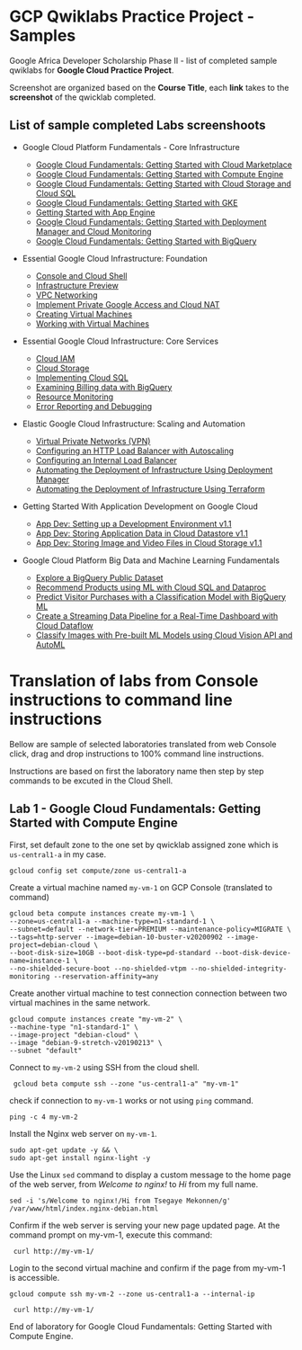 # GCP Qwiklabs Practice Project - Samples
Google Africa Developer Scholarship Phase II - list of completed sample qwiklabs for **Google Cloud Practice Project**.

Screenshot are organized based on the **Course Title**, each **link** takes to the **screenshot** of the qwicklab completed.
## List of sample completed  Labs screenshoots

* Google Cloud Platform Fundamentals - Core Infrastructure
    - [Google Cloud Fundamentals: Getting Started with Cloud Marketplace](Screenshoots/Getting-Started-with-Cloud-Marketplace.png)
    - [Google Cloud Fundamentals: Getting Started with Compute Engine](Screenshoots/Getting-Started-with-Compute-Engine.png)
    - [Google Cloud Fundamentals: Getting Started with Cloud Storage and Cloud SQL](Screenshoots/Cloud-Storage-and-Cloud-SQL.png)
    - [Google Cloud Fundamentals: Getting Started with GKE](Screenshoots/GKE.png)
    - [Getting Started with App Engine](Screenshoots/App-Engine.png)
    - [Google Cloud Fundamentals: Getting Started with Deployment Manager and Cloud Monitoring](Screenshoots/Deployment-Manager-and-Cloud-Monitoring.png)
    - [Google Cloud Fundamentals: Getting Started with BigQuery](Screenshoots/BigQuery.png)

* Essential Google Cloud Infrastructure: Foundation
    - [Console and Cloud Shell](Screenshoots/Console-and-Cloud-Shell.png)
    - [Infrastructure Preview](Screenshoots/Infrastructure-Preview.png)
    - [VPC Networking](Screenshoots/VPC-Networking.png)
    - [Implement Private Google Access and Cloud NAT](Screenshoots/Implement-Private-Google-Access-and-Cloud-NAT.png)
    - [Creating Virtual Machines](Screenshoots/Creating-Virtual-Machines.png)
    - [Working with Virtual Machines](Screenshoots/Working-with-Virtual-Machines.png)

* Essential Google Cloud Infrastructure: Core Services
    - [Cloud IAM](Screenshoots/Cloud-IAM.png)
    - [Cloud Storage](Screenshoots/Cloud-Storage.png)
    - [Implementing Cloud SQL](Screenshoots/Implementing-Cloud-SQL.png)
    - [Examining Billing data with BigQuery](Screenshoots/Examining-Billing-data-with-BigQuery.png)
    - [Resource Monitoring](Screenshoots/Resource-Monitoring.png)
    - [Error Reporting and Debugging](Screenshoots/Error-Reporting-and-Debugging.png)

* Elastic Google Cloud Infrastructure: Scaling and Automation
    - [Virtual Private Networks (VPN)](Screenshoots/Virtual-Private-Networks-VPN.png)
    - [Configuring an HTTP Load Balancer with Autoscaling](Screenshoots/HTTP-Load-Balancer-with-Autoscaling.png)
    - [Configuring an Internal Load Balancer](Screenshoots/Configuring-an-Internal-Load-Balancer.png)
    - [Automating the Deployment of Infrastructure Using Deployment Manager](Screenshoots/Infrastructure-Using-Deployment-Manager.png)
    - [Automating the Deployment of Infrastructure Using Terraform](Screenshoots/Deployment-Terraform.png)

* Getting Started With Application Development on Google Cloud
    - [App Dev: Setting up a Development Environment v1.1](Screenshoots/App-Dev-Development-Environment.png)
    - [App Dev: Storing Application Data in Cloud Datastore v1.1](Screenshoots/Storing-Application-Data-in-Cloud-Datastore.png)
    - [App Dev: Storing Image and Video Files in Cloud Storage v1.1](Screenshoots/Storing-Image-and-Video-Files.png)


* Google Cloud Platform Big Data and Machine Learning Fundamentals
    - [Explore a BigQuery Public Dataset](Screenshoots/Explore-a-BigQuery-Public-Dataset.png)
    - [Recommend Products using ML with Cloud SQL and Dataproc](Screenshoots/Recommend-Products-using-ML-with-Cloud-SQL-and-Dataproc.png)
    - [Predict Visitor Purchases with a Classification Model with BigQuery ML](Screenshoots/Predict-Visitor-Purchases-with-a-Classification-Model-with-BigQuery-ML.png)
    - [Create a Streaming Data Pipeline for a Real-Time Dashboard with Cloud Dataflow](Screenshoots/Create-a-Streaming-Data-Pipeline-for-a-Real-Time-Dashboard-with-Cloud-Dataflow.png)
    - [Classify Images with Pre-built ML Models using Cloud Vision API and AutoML](Screenshoots/Classify-Images-with-Pre-built-ML-Models-using-Cloud-Vision-API-and-AutoML.png)



# Translation of labs from Console instructions to command line instructions

Bellow are sample of selected laboratories translated from web Console click, drag and drop instructions to 100% command line instructions.

Instructions are based on first the laboratory name then step by step commands to be excuted in the Cloud Shell.

 ## Lab 1 - Google Cloud Fundamentals: Getting Started with Compute Engine



First, set default zone to the one set by qwicklab assigned zone which is ```us-central1-a``` in my case.

```gcloud config set compute/zone us-central1-a```

Create a virtual machine named ``` my-vm-1 ``` on GCP Console (translated to command)

```
gcloud beta compute instances create my-vm-1 \
--zone=us-central1-a --machine-type=n1-standard-1 \
--subnet=default --network-tier=PREMIUM --maintenance-policy=MIGRATE \
--tags=http-server --image=debian-10-buster-v20200902 --image-project=debian-cloud \
--boot-disk-size=10GB --boot-disk-type=pd-standard --boot-disk-device-name=instance-1 \
--no-shielded-secure-boot --no-shielded-vtpm --no-shielded-integrity-monitoring --reservation-affinity=any
```

Create another virtual machine to test connection connection between two virtual machines in the same network.

```
gcloud compute instances create "my-vm-2" \
--machine-type "n1-standard-1" \
--image-project "debian-cloud" \
--image "debian-9-stretch-v20190213" \
--subnet "default"
```

Connect to ```my-vm-2``` using SSH from  the cloud shell.

``` gcloud beta compute ssh --zone "us-central1-a" "my-vm-1"```

check if connection to ```my-vm-1``` works or not using ```ping``` command.

``` ping -c 4 my-vm-2 ```


Install the Nginx web server on ```my-vm-1```. 

```
sudo apt-get update -y && \
sudo apt-get install nginx-light -y

```

Use the Linux ```sed``` command to display a custom message to the home page of the web server, from *Welcome to nginx!* to *Hi* from my full name.

```sed -i 's/Welcome to nginx!/Hi from Tsegaye Mekonnen/g' /var/www/html/index.nginx-debian.html```


Confirm if the web server is serving your new page updated page. At the command prompt on my-vm-1, execute this command:


``` curl http://my-vm-1/```

Login to the second virtual machine and confirm if the page from my-vm-1 is accessible.

``` gcloud compute ssh my-vm-2 --zone us-central1-a --internal-ip ```

``` curl http://my-vm-1/```

End of laboratory for Google Cloud Fundamentals: Getting Started with Compute Engine.